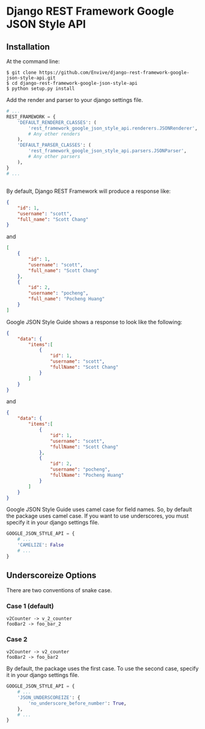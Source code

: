 # Django REST Framework Google JSON Style API

## Installation

At the command line:

```
$ git clone https://github.com/Envive/django-rest-framework-google-json-style-api.git
$ cd django-rest-framework-google-json-style-api
$ python setup.py install
```

Add the render and parser to your django settings file.

```python
# ...
REST_FRAMEWORK = {
    'DEFAULT_RENDERER_CLASSES': (
        'rest_framework_google_json_style_api.renderers.JSONRenderer',
        # Any other renders
    ),
    'DEFAULT_PARSER_CLASSES': (
        'rest_framework_google_json_style_api.parsers.JSONParser',
        # Any other parsers
    ),
}
# ...
```

##
By default, Django REST Framework will produce a response like:

```json
{
    "id": 1,
    "username": "scott",
    "full_name": "Scott Chang"
}
```

and

```json
[
    {
        "id": 1,
        "username": "scott",
        "full_name": "Scott Chang"
    },
    {
        "id": 2,
        "username": "pocheng",
        "full_name": "Pocheng Huang"
    }
]
```

Google JSON Style Guide shows a response to look like the following:

```json
{
    "data": {
        "items":[
            {
                "id": 1,
                "username": "scott",
                "fullName": "Scott Chang"
            }
        ]
    }
}
```

and

```json
{
    "data": {
        "items":[
            {
                "id": 1,
                "username": "scott",
                "fullName": "Scott Chang"
            },
            {
                "id": 2,
                "username": "pocheng",
                "fullName": "Pocheng Huang"
            }
        ]
    }
}
```

Google JSON Style Guide uses camel case for field names. So, by default the package uses camel case.
If you want to use underscores, you must specify it in your django settings file.

```python
GOOGLE_JSON_STYLE_API = {
    # ...
    'CAMELIZE': False
    # ...
}
```

## Underscoreize Options
There are two conventions of snake case.

### Case 1 (default)
```
v2Counter -> v_2_counter
fooBar2 -> foo_bar_2
```

### Case 2
```
v2Counter -> v2_counter
fooBar2 -> foo_bar2
```

By default, the package uses the first case. To use the second case, specify it in your django settings file.

```python
GOOGLE_JSON_STYLE_API = {
    # ...
    'JSON_UNDERSCOREIZE': {
        'no_underscore_before_number': True,
    },
    # ...
}
```
